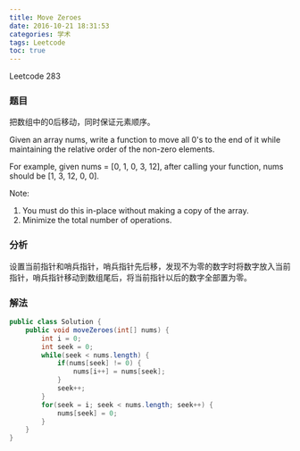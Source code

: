 ```yaml
---
title: Move Zeroes
date: 2016-10-21 18:31:53
categories: 学术
tags: Leetcode
toc: true
---
```


Leetcode 283

### 题目

把数组中的0后移动，同时保证元素顺序。

Given an array nums, write a function to move all 0's to the end of it while maintaining the relative order of the non-zero elements.

For example, given nums = [0, 1, 0, 3, 12], after calling your function, nums should be [1, 3, 12, 0, 0].

Note:

1. You must do this in-place without making a copy of the array.
2. Minimize the total number of operations.

### 分析

设置当前指针和哨兵指针，哨兵指针先后移，发现不为零的数字时将数字放入当前指针，哨兵指针移动到数组尾后，将当前指针以后的数字全部置为零。

### 解法

```java
public class Solution {
    public void moveZeroes(int[] nums) {
        int i = 0;
        int seek = 0;
        while(seek < nums.length) {
            if(nums[seek] != 0) {
                nums[i++] = nums[seek];
            }
            seek++;
        }
        for(seek = i; seek < nums.length; seek++) {
            nums[seek] = 0;
        }
    }
}
```